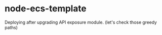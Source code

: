 # node-ecs-template

Deploying after upgrading API exposure module.
(let's check those greedy paths)

